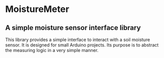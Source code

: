 # MoistureMeter
## A simple moisture sensor interface library
This library provides a simple interface to interact with a soil moisture sensor. It is designed for small Arduino projects. Its purpose is to abstract the measuring logic in a very simple manner.
